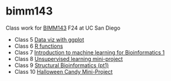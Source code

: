 # bimm143
Class work for [BIMM143](https://github.com/sophiawang075/bimm143/) F24 at UC San Diego
- Class 5 [Data viz with ggplot](https://github.com/sophiawang075/bimm143/blob/main/class%205/class5.pdf)
- Class 6 [R functions](https://github.com/sophiawang075/bimm143/blob/main/Class%206%3A%20Write%20a%20Function%20Q6/Class-6-Write-a-Function-Q6.pdf)
- Class 7 [Introduction to machine learning for Bioinformatics 1](https://github.com/sophiawang075/bimm143/blob/main/class%207/Class-7-Machine-Learning-I.pdf)
- Class 8 [Unsupervised learning mini-project](https://github.com/sophiawang075/bimm143/blob/main/Class%208/Class-8--PCA-Mini-Project.pdf)
- Class 9 [Structural Bioinformatics (pt1)](https://github.com/sophiawang075/bimm143/blob/main/Class%209%3A%20Structural%20Bioinformatics/Class9_%20Structural%20Bioinformatics%20-%20Untitled.pdf)
- Class 10 [Halloween Candy Mini-Project](https://github.com/sophiawang075/bimm143/blob/main/Class%2010%3A%20Halloween%20Mini-Project/Class-10--Halloween-Mini-Project.pdf)
